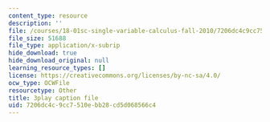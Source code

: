 ```yaml
---
content_type: resource
description: ''
file: /courses/18-01sc-single-variable-calculus-fall-2010/7206dc4c9cc7510ebb28cd5d068566c4_BSAA0akmPEU.vtt
file_size: 51688
file_type: application/x-subrip
hide_download: true
hide_download_original: null
learning_resource_types: []
license: https://creativecommons.org/licenses/by-nc-sa/4.0/
ocw_type: OCWFile
resourcetype: Other
title: 3play caption file
uid: 7206dc4c-9cc7-510e-bb28-cd5d068566c4
---
```

